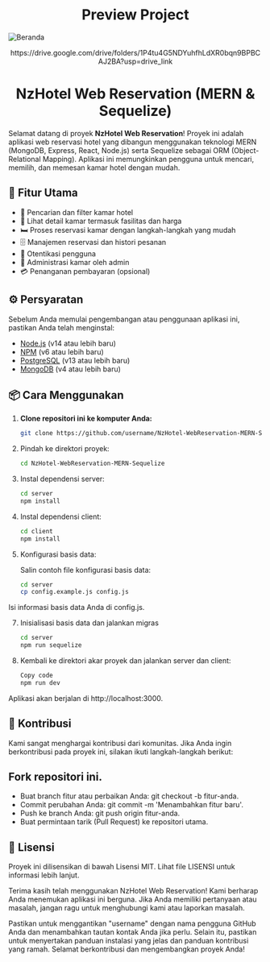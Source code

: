 <h1 align="center">Preview Project</h1>

  ![Beranda](https://github.com/ValenNz/NzHotel-WebReservation-MERN-Sequelize/assets/92833376/3672edab-9db0-4896-972e-5cdf04ba3d96)
  <p align="center">https://drive.google.com/drive/folders/1P4tu4G5NDYuhfhLdXR0bqn9BPBCAJ2BA?usp=drive_link</p>
<h1 align="center">NzHotel Web Reservation (MERN & Sequelize)</h1>

Selamat datang di proyek **NzHotel Web Reservation**! Proyek ini adalah aplikasi web reservasi hotel yang dibangun menggunakan teknologi MERN (MongoDB, Express, React, Node.js) serta Sequelize sebagai ORM (Object-Relational Mapping). Aplikasi ini memungkinkan pengguna untuk mencari, memilih, dan memesan kamar hotel dengan mudah.

## 🚀 Fitur Utama

- 🏨 Pencarian dan filter kamar hotel
- 🌟 Lihat detail kamar termasuk fasilitas dan harga
- 🛏️ Proses reservasi kamar dengan langkah-langkah yang mudah
- 🗄️ Manajemen reservasi dan histori pesanan
- 🔐 Otentikasi pengguna
- 👑 Administrasi kamar oleh admin
- 💳 Penanganan pembayaran (opsional)

## ⚙️ Persyaratan

Sebelum Anda memulai pengembangan atau penggunaan aplikasi ini, pastikan Anda telah menginstal:

- [Node.js](https://nodejs.org/) (v14 atau lebih baru)
- [NPM](https://www.npmjs.com/) (v6 atau lebih baru)
- [PostgreSQL](https://www.postgresql.org/) (v13 atau lebih baru)
- [MongoDB](https://www.mongodb.com/) (v4 atau lebih baru)

## 📦 Cara Menggunakan

1. **Clone repositori ini ke komputer Anda:**

   ```bash
   git clone https://github.com/username/NzHotel-WebReservation-MERN-Sequelize.git
   
2. Pindah ke direktori proyek:
   
   ```bash
   cd NzHotel-WebReservation-MERN-Sequelize
   
3. Instal dependensi server:
   
   ```bash
   cd server
   npm install
   
4. Instal dependensi client:
   
   ```bash
   cd client
   npm install
   
5. Konfigurasi basis data:
   
   Salin contoh file konfigurasi basis data:
   ```bash
   cd server
   cp config.example.js config.js
  Isi informasi basis data Anda di config.js.
  
7. Inisialisasi basis data dan jalankan migras
   
    ```bash
    cd server
    npm run sequelize

8. Kembali ke direktori akar proyek dan jalankan server dan client:
   
    ```bash
    Copy code
    npm run dev
    
Aplikasi akan berjalan di http://localhost:3000.

## 👥 Kontribusi
Kami sangat menghargai kontribusi dari komunitas. Jika Anda ingin berkontribusi pada proyek ini, silakan ikuti langkah-langkah berikut:

## Fork repositori ini.
- Buat branch fitur atau perbaikan Anda: git checkout -b fitur-anda.
- Commit perubahan Anda: git commit -m 'Menambahkan fitur baru'.
- Push ke branch Anda: git push origin fitur-anda.
- Buat permintaan tarik (Pull Request) ke repositori utama.
  
## 📜 Lisensi
Proyek ini dilisensikan di bawah Lisensi MIT. Lihat file LISENSI untuk informasi lebih lanjut.

Terima kasih telah menggunakan NzHotel Web Reservation! Kami berharap Anda menemukan aplikasi ini berguna. Jika Anda memiliki pertanyaan atau masalah, jangan ragu untuk menghubungi kami atau laporkan masalah.

Pastikan untuk menggantikan "username" dengan nama pengguna GitHub Anda dan menambahkan tautan kontak Anda jika perlu. Selain itu, pastikan untuk menyertakan panduan instalasi yang jelas dan panduan kontribusi yang ramah. Selamat berkontribusi dan mengembangkan proyek Anda!
